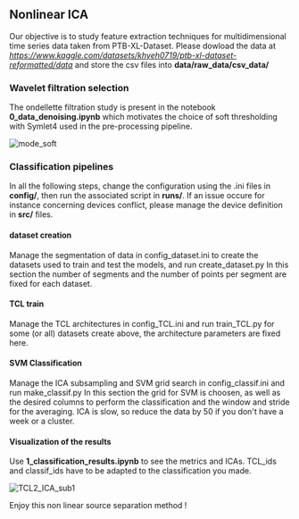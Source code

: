 ## Nonlinear ICA
Our objective is to study feature extraction techniques for multidimensional time series data taken from PTB-XL-Dataset.
Please dowload the data at *https://www.kaggle.com/datasets/khyeh0719/ptb-xl-dataset-reformatted/data* and store the csv files into **data/raw_data/csv_data/**

### Wavelet filtration selection

The ondellette filtration study is present in the notebook **0_data_denoising.ipynb**  which motivates the choice of soft thresholding with Symlet4 used in the pre-processing pipeline.

![mode_soft](https://github.com/S-bazaz/nonlinear_ICA/assets/108877488/7b861bac-92e6-40e4-80a1-09a220c366e5)

### Classification pipelines

In all the following steps, change the configuration using the .ini files in **config/**, then run the associated script in **runs/**. 
If an issue occure for instance concerning devices conflict, please manage the device definition in **src/** files.

#### dataset creation

Manage the segmentation of data in config_dataset.ini to create the datasets used to train and test the models, and run create_dataset.py
In this section the number of segments and the number of points per segment are fixed for each dataset.

#### TCL train

Manage the TCL architectures in config_TCL.ini and run train_TCL.py for some (or all) datasets create above, the architecture parameters are fixed here.

#### SVM Classification

Manage the ICA subsampling and SVM grid search in config_classif.ini and run make_classif.py
In this section the grid for SVM is choosen, as well as the desired columns to perform the classification and the window and stride for the averaging.
ICA is slow, so reduce the data by 50 if you don't have a week or a cluster.

#### Visualization of the results

Use **1_classification_results.ipynb** to see the metrics and ICAs.
TCL_ids and classif_ids have to be adapted to the classification you made.

![TCL2_ICA_sub1](https://github.com/S-bazaz/nonlinear_ICA/assets/108877488/1ef11a3d-0a70-49a9-8c82-2b12f2edf8d3)

Enjoy this non linear source separation method !
